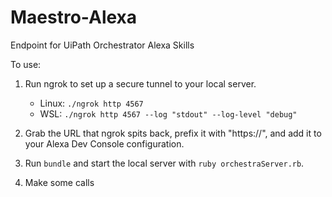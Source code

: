 # Maestro-Alexa
Endpoint for UiPath Orchestrator Alexa Skills

To use:

1) Run ngrok to set up a secure tunnel to your local server.
   - Linux: `./ngrok http 4567`
   - WSL:   `./ngrok http 4567 --log "stdout" --log-level "debug"`
   
2) Grab the URL that ngrok spits back, prefix it with "https://", and add it to your Alexa Dev Console configuration.

3) Run `bundle` and start the local server with `ruby orchestraServer.rb`.

4) Make some calls
